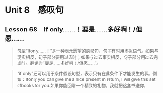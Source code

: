 ﻿ # Unit 8　感叹句
 ## Lesson 68　If only……！要是……多好啊！/但愿……
 
> 句型“Ifonly……！”是一种表示愿望的感叹句，句子有时用虚拟语气。如果与现实相反，句子部分要用过去时；如果与过去事实相反，句子部分用过去完成时。翻译为“要是……多好啊！/但愿……”。

> “if only”还可以用于条件假设句型，表示只有在此条件下才能发生的事。例如：Ifonly you can give me a nice present in return, I will give this set ofbooks for you.如果你能回赠一个精致的礼物，我就把这套书送你。


 